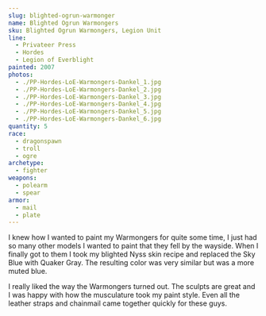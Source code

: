 ```yaml
---
slug: blighted-ogrun-warmonger
name: Blighted Ogrun Warmongers
sku: Blighted Ogrun Warmongers, Legion Unit
line:
  - Privateer Press
  - Hordes
  - Legion of Everblight
painted: 2007
photos:
  - ./PP-Hordes-LoE-Warmongers-Dankel_1.jpg
  - ./PP-Hordes-LoE-Warmongers-Dankel_2.jpg
  - ./PP-Hordes-LoE-Warmongers-Dankel_3.jpg
  - ./PP-Hordes-LoE-Warmongers-Dankel_4.jpg
  - ./PP-Hordes-LoE-Warmongers-Dankel_5.jpg
  - ./PP-Hordes-LoE-Warmongers-Dankel_6.jpg
quantity: 5
race:
  - dragonspawn
  - troll
  - ogre
archetype:
  - fighter
weapons:
  - polearm
  - spear
armor:
  - mail
  - plate
---
```


I knew how I wanted to paint my Warmongers for quite some time, I just had so many other models I wanted to paint that they fell by the wayside. When I finally got to them I took my blighted Nyss skin recipe and replaced the Sky Blue with Quaker Gray. The resulting color was very similar but was a more muted blue.

I really liked the way the Warmongers turned out. The sculpts are great and I was happy with how the musculature took my paint style. Even all the leather straps and chainmail came together quickly for these guys.
